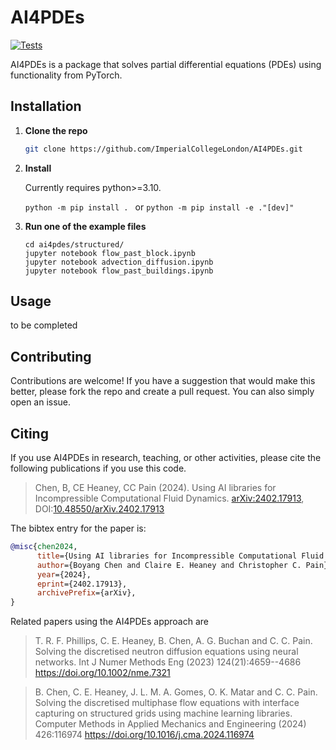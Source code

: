 # AI4PDEs

[![Tests](https://github.com/ImperialCollegeLondon/AI4PDEs/actions/workflows/ci.yml/badge.svg)](https://github.com/ImperialCollegeLondon/AI4PDEs/actions/workflows/ci.yml)

AI4PDEs is a package that solves partial differential equations (PDEs) using functionality from PyTorch.

## Installation

1. **Clone the repo**
   ```sh
   git clone https://github.com/ImperialCollegeLondon/AI4PDEs.git
   ```
2. **Install**

   Currently requires python>=3.10.

   ```python -m pip install . ``` or 
   ```python -m pip install -e ."[dev]"```

3. **Run one of the example files**
   ```
   cd ai4pdes/structured/
   jupyter notebook flow_past_block.ipynb
   jupyter notebook advection_diffusion.ipynb
   jupyter notebook flow_past_buildings.ipynb
   ```

## Usage

to be completed

## Contributing

Contributions are welcome! If you have a suggestion that would make this better, please fork the repo and create a pull request.
You can also simply open an issue.

## Citing

If you use AI4PDEs in research, teaching, or other activities, please cite the following publications if you use this code.

> Chen, B, CE Heaney, CC Pain (2024). Using AI libraries for Incompressible Computational Fluid Dynamics. [arXiv:2402.17913](https://arxiv.org/abs/2402.17913), DOI:[10.48550/arXiv.2402.17913](https://doi.org/10.48550/arXiv.2402.17913)


The bibtex entry for the paper is:

```bibtex
@misc{chen2024,
      title={Using AI libraries for Incompressible Computational Fluid Dynamics}, 
      author={Boyang Chen and Claire E. Heaney and Christopher C. Pain},
      year={2024},
      eprint={2402.17913},
      archivePrefix={arXiv},
}
```

Related papers using the AI4PDEs approach are

> T. R. F. Phillips, C. E. Heaney, B. Chen, A. G. Buchan and C. C. Pain. Solving the discretised neutron diffusion equations using neural networks. Int J Numer Methods Eng (2023) 124(21):4659--4686 <https://doi.org/10.1002/nme.7321>

> B. Chen, C. E. Heaney, J. L. M. A. Gomes, O. K. Matar and C. C. Pain. Solving the discretised multiphase flow equations with interface capturing on structured grids using machine learning libraries. Computer Methods in Applied Mechanics and Engineering (2024) 426:116974 <https://doi.org/10.1016/j.cma.2024.116974>